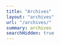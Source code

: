 ```yaml
---
title: "Archives"
layout: "archives"
url: "/archives/"
summary: archives
searchHidden: true
---
```

